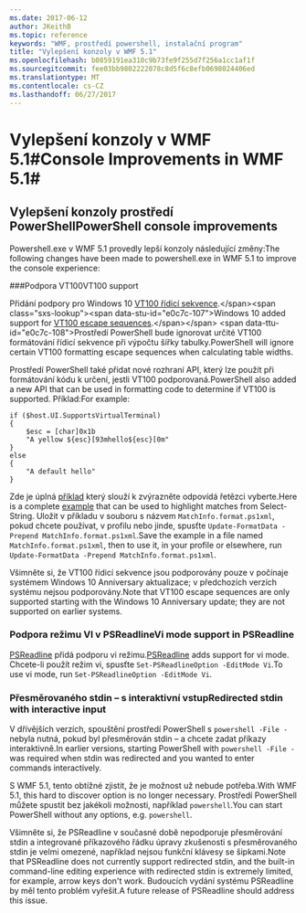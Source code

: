 ```yaml
---
ms.date: 2017-06-12
author: JKeithB
ms.topic: reference
keywords: "WMF, prostředí powershell, instalační program"
title: "Vylepšení konzoly v WMF 5.1"
ms.openlocfilehash: b0859191ea310c9b73fe9f255d7f256a1cc1af1f
ms.sourcegitcommit: fee03bb9802222078c8d5f6c8efb0698024406ed
ms.translationtype: MT
ms.contentlocale: cs-CZ
ms.lasthandoff: 06/27/2017
---
```

# <a name="console-improvements-in-wmf-51"></a><span data-ttu-id="e0c7c-103">Vylepšení konzoly v WMF 5.1#</span><span class="sxs-lookup"><span data-stu-id="e0c7c-103">Console Improvements in WMF 5.1#</span></span>

## <a name="powershell-console-improvements"></a><span data-ttu-id="e0c7c-104">Vylepšení konzoly prostředí PowerShell</span><span class="sxs-lookup"><span data-stu-id="e0c7c-104">PowerShell console improvements</span></span>

<span data-ttu-id="e0c7c-105">Powershell.exe v WMF 5.1 provedly lepší konzoly následující změny:</span><span class="sxs-lookup"><span data-stu-id="e0c7c-105">The following changes have been made to powershell.exe in WMF 5.1 to improve the console experience:</span></span>

###<a name="vt100-support"></a><span data-ttu-id="e0c7c-106">Podpora VT100</span><span class="sxs-lookup"><span data-stu-id="e0c7c-106">VT100 support</span></span>

<span data-ttu-id="e0c7c-107">Přidání podpory pro Windows 10 [VT100 řídicí sekvence](https://msdn.microsoft.com/en-us/library/windows/desktop/mt638032(v=vs.85).aspx).</span><span class="sxs-lookup"><span data-stu-id="e0c7c-107">Windows 10 added support for [VT100 escape sequences](https://msdn.microsoft.com/en-us/library/windows/desktop/mt638032(v=vs.85).aspx).</span></span>
<span data-ttu-id="e0c7c-108">Prostředí PowerShell bude ignorovat určité VT100 formátování řídicí sekvence při výpočtu šířky tabulky.</span><span class="sxs-lookup"><span data-stu-id="e0c7c-108">PowerShell will ignore certain VT100 formatting escape sequences when calculating table widths.</span></span>

<span data-ttu-id="e0c7c-109">Prostředí PowerShell také přidat nové rozhraní API, který lze použít při formátování kódu k určení, jestli VT100 podporovaná.</span><span class="sxs-lookup"><span data-stu-id="e0c7c-109">PowerShell also added a new API that can be used in formatting code to determine if VT100 is supported.</span></span> <span data-ttu-id="e0c7c-110">Příklad:</span><span class="sxs-lookup"><span data-stu-id="e0c7c-110">For example:</span></span>

```
if ($host.UI.SupportsVirtualTerminal)
{
    $esc = [char]0x1b
    "A yellow ${esc}[93mhello${esc}[0m"
}
else
{
    "A default hello"
}
```
<span data-ttu-id="e0c7c-111">Zde je úplná [příklad](https://gist.github.com/lzybkr/dcb973dccd54900b67783c48083c28f7) který slouží k zvýrazněte odpovídá řetězci vyberte.</span><span class="sxs-lookup"><span data-stu-id="e0c7c-111">Here is a complete [example](https://gist.github.com/lzybkr/dcb973dccd54900b67783c48083c28f7) that can be used to highlight matches from Select-String.</span></span>
<span data-ttu-id="e0c7c-112">Uložit v příkladu v souboru s názvem `MatchInfo.format.ps1xml`, pokud chcete používat, v profilu nebo jinde, spusťte `Update-FormatData -Prepend MatchInfo.format.ps1xml`.</span><span class="sxs-lookup"><span data-stu-id="e0c7c-112">Save the example in a file named `MatchInfo.format.ps1xml`, then to use it, in your profile or elsewhere, run `Update-FormatData -Prepend MatchInfo.format.ps1xml`.</span></span>

<span data-ttu-id="e0c7c-113">Všimněte si, že VT100 řídicí sekvence jsou podporovány pouze v počínaje systémem Windows 10 Anniversary aktualizace; v předchozích verzích systému nejsou podporovány.</span><span class="sxs-lookup"><span data-stu-id="e0c7c-113">Note that VT100 escape sequences are only supported starting with the Windows 10 Anniversary update; they are not supported on earlier systems.</span></span>   

### <a name="vi-mode-support-in-psreadline"></a><span data-ttu-id="e0c7c-114">Podpora režimu VI v PSReadline</span><span class="sxs-lookup"><span data-stu-id="e0c7c-114">Vi mode support in PSReadline</span></span>

<span data-ttu-id="e0c7c-115">[PSReadline](https://github.com/lzybkr/PSReadLine) přidá podporu vi režimu.</span><span class="sxs-lookup"><span data-stu-id="e0c7c-115">[PSReadline](https://github.com/lzybkr/PSReadLine) adds support for vi mode.</span></span> <span data-ttu-id="e0c7c-116">Chcete-li použít režim vi, spusťte `Set-PSReadlineOption -EditMode Vi`.</span><span class="sxs-lookup"><span data-stu-id="e0c7c-116">To use vi mode, run `Set-PSReadlineOption -EditMode Vi`.</span></span>

### <a name="redirected-stdin-with-interactive-input"></a><span data-ttu-id="e0c7c-117">Přesměrovaného stdin – s interaktivní vstup</span><span class="sxs-lookup"><span data-stu-id="e0c7c-117">Redirected stdin with interactive input</span></span> 

<span data-ttu-id="e0c7c-118">V dřívějších verzích, spouštění prostředí PowerShell s `powershell -File -` nebyla nutná, pokud byl přesměrován stdin – a chcete zadat příkazy interaktivně.</span><span class="sxs-lookup"><span data-stu-id="e0c7c-118">In earlier versions, starting PowerShell with `powershell -File -` was required when stdin was redirected and you wanted to enter commands interactively.</span></span>

<span data-ttu-id="e0c7c-119">S WMF 5.1, tento obtížné zjistit, že je možnost už nebude potřeba.</span><span class="sxs-lookup"><span data-stu-id="e0c7c-119">With WMF 5.1, this hard to discover option is no longer necessary.</span></span> <span data-ttu-id="e0c7c-120">Prostředí PowerShell můžete spustit bez jakékoli možnosti, například `powershell`.</span><span class="sxs-lookup"><span data-stu-id="e0c7c-120">You can start PowerShell without any options, e.g. `powershell`.</span></span>

<span data-ttu-id="e0c7c-121">Všimněte si, že PSReadline v současné době nepodporuje přesměrování stdin a integrované příkazového řádku úpravy zkušenosti s přesměrovaného stdin je velmi omezené, například nejsou funkční klávesy se šipkami.</span><span class="sxs-lookup"><span data-stu-id="e0c7c-121">Note that PSReadline does not currently support redirected stdin, and the built-in command-line editing experience with redirected stdin is extremely limited, for example, arrow keys don't work.</span></span> <span data-ttu-id="e0c7c-122">Budoucích vydání systému PSReadline by měl tento problém vyřešit.</span><span class="sxs-lookup"><span data-stu-id="e0c7c-122">A future release of PSReadline should address this issue.</span></span>   


